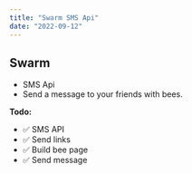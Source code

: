 ```yaml
---
title: "Swarm SMS Api"
date: "2022-09-12"
---
```

## Swarm

* SMS Api
* Send a message to your friends with bees.

__Todo:__
* ✅ SMS API
* ✅ Send links
* ✅ Build bee page
* ✅ Send message

